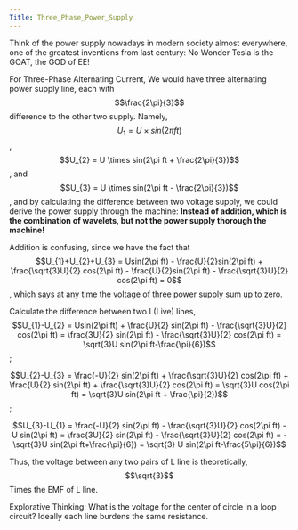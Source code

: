 ```yaml
---
Title: Three_Phase_Power_Supply
---
```


<link rel="stylesheet" href="https://cdn.jsdelivr.net/npm/katex@0.15.1/dist/katex.min.css" integrity="sha384-R4558gYOUz8mP9YWpZJjofhk+zx0AS11p36HnD2ZKj/6JR5z27gSSULCNHIRReVs" crossorigin="anonymous">
<script defer src="https://cdn.jsdelivr.net/npm/katex@0.15.1/dist/katex.min.js" integrity="sha384-z1fJDqw8ZApjGO3/unPWUPsIymfsJmyrDVWC8Tv/a1HeOtGmkwNd/7xUS0Xcnvsx" crossorigin="anonymous"></script>
<script defer src="https://cdn.jsdelivr.net/npm/katex@0.15.1/dist/contrib/auto-render.min.js" integrity="sha384-+XBljXPPiv+OzfbB3cVmLHf4hdUFHlWNZN5spNQ7rmHTXpd7WvJum6fIACpNNfIR" crossorigin="anonymous"
    onload="renderMathInElement(document.body);"></script>

Think of the power supply nowadays in modern society almost everywhere, one of the greatest inventions from last century: No Wonder Tesla is the GOAT, the GOD of EE!

For Three-Phase Alternating Current, We would have three alternating power supply line, each with $$\frac{2\pi}{3}$$ difference to the other two supply.
Namely, $$U_{1} = U \times sin(2\pi ft)$$, $$U_{2} = U \times sin(2\pi ft + \frac{2\pi}{3})$$, and $$U_{3} = U \times sin(2\pi ft - \frac{2\pi}{3})$$, and by calculating the difference between two voltage supply, we could derive the power supply through the machine: **Instead of addition, which is the combination of wavelets, but not the power supply thorough the machine!**

Addition is confusing, since we have the fact that $$U_{1}+U_{2}+U_{3} = Usin(2\pi ft) - \frac{U}{2}sin(2\pi ft) + \frac{\sqrt{3}U}{2} cos(2\pi ft) - \frac{U}{2}sin(2\pi ft) - \frac{\sqrt{3}U}{2} cos(2\pi ft) = 0$$, which says at any time the voltage of three power supply sum up to zero.

Calculate the difference between two L(Live) lines, $$U_{1}-U_{2} = Usin(2\pi ft) + \frac{U}{2} sin(2\pi ft) - \frac{\sqrt{3}U}{2} cos(2\pi ft) =  \frac{3U}{2} sin(2\pi ft) - \frac{\sqrt{3}U}{2} cos(2\pi ft) = \sqrt{3}U sin(2\pi ft-\frac{\pi}{6})$$; 

$$U_{2}-U_{3} = \frac{-U}{2} sin(2\pi ft) + \frac{\sqrt{3}U}{2} cos(2\pi ft) + \frac{U}{2} sin(2\pi ft) + \frac{\sqrt{3}U}{2} cos(2\pi ft) =  \sqrt{3}U cos(2\pi ft) = \sqrt{3}U sin(2\pi ft + \frac{\pi}{2})$$; 

$$U_{3}-U_{1} = \frac{-U}{2} sin(2\pi ft) - \frac{\sqrt{3}U}{2} cos(2\pi ft) - U sin(2\pi ft) =  \frac{3U}{2} sin(2\pi ft) - \frac{\sqrt{3}U}{2} cos(2\pi ft) = -\sqrt{3}U sin(2\pi ft+\frac{\pi}{6}) = \sqrt{3} U sin(2\pi ft-\frac{5\pi}{6})$$

Thus, the voltage between any two pairs of L line is theoretically, $$\sqrt{3}$$ Times the EMF of L line.

Explorative Thinking: What is the voltage for the center of circle in a loop circuit? Ideally each line burdens the same resistance. 
